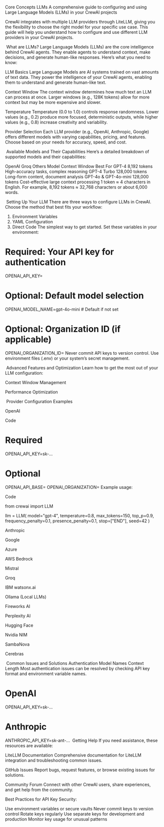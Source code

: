 Core Concepts
LLMs
A comprehensive guide to configuring and using Large Language Models (LLMs) in your CrewAI projects

CrewAI integrates with multiple LLM providers through LiteLLM, giving you the flexibility to choose the right model for your specific use case. This guide will help you understand how to configure and use different LLM providers in your CrewAI projects.

​
What are LLMs?
Large Language Models (LLMs) are the core intelligence behind CrewAI agents. They enable agents to understand context, make decisions, and generate human-like responses. Here’s what you need to know:

LLM Basics
Large Language Models are AI systems trained on vast amounts of text data. They power the intelligence of your CrewAI agents, enabling them to understand and generate human-like text.

Context Window
The context window determines how much text an LLM can process at once. Larger windows (e.g., 128K tokens) allow for more context but may be more expensive and slower.

Temperature
Temperature (0.0 to 1.0) controls response randomness. Lower values (e.g., 0.2) produce more focused, deterministic outputs, while higher values (e.g., 0.8) increase creativity and variability.

Provider Selection
Each LLM provider (e.g., OpenAI, Anthropic, Google) offers different models with varying capabilities, pricing, and features. Choose based on your needs for accuracy, speed, and cost.

​
Available Models and Their Capabilities
Here’s a detailed breakdown of supported models and their capabilities:

OpenAI
Groq
Others
Model	Context Window	Best For
GPT-4	8,192 tokens	High-accuracy tasks, complex reasoning
GPT-4 Turbo	128,000 tokens	Long-form content, document analysis
GPT-4o & GPT-4o-mini	128,000 tokens	Cost-effective large context processing
1 token ≈ 4 characters in English. For example, 8,192 tokens ≈ 32,768 characters or about 6,000 words.

​
Setting Up Your LLM
There are three ways to configure LLMs in CrewAI. Choose the method that best fits your workflow:

1. Environment Variables
2. YAML Configuration
3. Direct Code
The simplest way to get started. Set these variables in your environment:


# Required: Your API key for authentication
OPENAI_API_KEY=<your-api-key>

# Optional: Default model selection
OPENAI_MODEL_NAME=gpt-4o-mini  # Default if not set

# Optional: Organization ID (if applicable)
OPENAI_ORGANIZATION_ID=<your-org-id>
Never commit API keys to version control. Use environment files (.env) or your system’s secret management.

​
Advanced Features and Optimization
Learn how to get the most out of your LLM configuration:


Context Window Management


Performance Optimization

​
Provider Configuration Examples

OpenAI

Code

# Required
OPENAI_API_KEY=sk-...

# Optional
OPENAI_API_BASE=<custom-base-url>
OPENAI_ORGANIZATION=<your-org-id>
Example usage:

Code

from crewai import LLM

llm = LLM(
    model="gpt-4",
    temperature=0.8,
    max_tokens=150,
    top_p=0.9,
    frequency_penalty=0.1,
    presence_penalty=0.1,
    stop=["END"],
    seed=42
)

Anthropic


Google


Azure


AWS Bedrock


Mistral


Groq


IBM watsonx.ai


Ollama (Local LLMs)


Fireworks AI


Perplexity AI


Hugging Face


Nvidia NIM


SambaNova


Cerebras

​
Common Issues and Solutions
Authentication
Model Names
Context Length
Most authentication issues can be resolved by checking API key format and environment variable names.


# OpenAI
OPENAI_API_KEY=sk-...

# Anthropic
ANTHROPIC_API_KEY=sk-ant-...
​
Getting Help
If you need assistance, these resources are available:

LiteLLM Documentation
Comprehensive documentation for LiteLLM integration and troubleshooting common issues.

GitHub Issues
Report bugs, request features, or browse existing issues for solutions.

Community Forum
Connect with other CrewAI users, share experiences, and get help from the community.

Best Practices for API Key Security:

Use environment variables or secure vaults
Never commit keys to version control
Rotate keys regularly
Use separate keys for development and production
Monitor key usage for unusual patterns